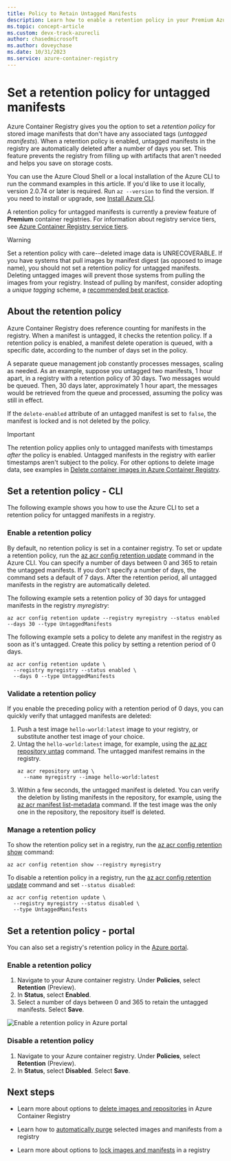 ```yaml
---
title: Policy to Retain Untagged Manifests
description: Learn how to enable a retention policy in your Premium Azure container registry, for automatic deletion of untagged manifests after a defined period.
ms.topic: concept-article
ms.custom: devx-track-azurecli
author: chasedmicrosoft
ms.author: doveychase
ms.date: 10/31/2023
ms.service: azure-container-registry
---
```


# Set a retention policy for untagged manifests

Azure Container Registry gives you the option to set a *retention policy* for stored image manifests that don't have any associated tags (*untagged manifests*). When a retention policy is enabled, untagged manifests in the registry are automatically deleted after a number of days you set. This feature prevents the registry from filling up with artifacts that aren't needed and helps you save on storage costs. 

You can use the Azure Cloud Shell or a local installation of the Azure CLI to run the command examples in this article. If you'd like to use it locally, version 2.0.74 or later is required. Run `az --version` to find the version. If you need to install or upgrade, see [Install Azure CLI][azure-cli].

A retention policy for untagged manifests is currently a preview feature of **Premium** container registries. For information about registry service tiers, see [Azure Container Registry service tiers](container-registry-skus.md).

> [!WARNING]
> Set a retention policy with care--deleted image data is UNRECOVERABLE. If you have systems that pull images by manifest digest (as opposed to image name), you should not set a retention policy for untagged manifests. Deleting untagged images will prevent those systems from pulling the images from your registry. Instead of pulling by manifest, consider adopting a *unique tagging* scheme, a [recommended best practice](container-registry-image-tag-version.md).

## About the retention policy

Azure Container Registry does reference counting for manifests in the registry. When a manifest is untagged, it checks the retention policy. If a retention policy is enabled, a manifest delete operation is queued, with a specific date, according to the number of days set in the policy.

A separate queue management job constantly processes messages, scaling as needed. As an example, suppose you untagged two manifests, 1 hour apart, in a registry with a retention policy of 30 days. Two messages would be queued. Then, 30 days later, approximately 1 hour apart, the messages would be retrieved from the queue and processed, assuming the policy was still in effect.

If the `delete-enabled` attribute of an untagged manifest is set to `false`, the manifest is locked and is not deleted by the policy.

> [!IMPORTANT]
> The retention policy applies only to untagged manifests with timestamps *after* the policy is enabled. Untagged manifests in the registry with earlier timestamps aren't subject to the policy. For other options to delete image data, see examples in [Delete container images in Azure Container Registry](container-registry-delete.md).

## Set a retention policy - CLI

The following example shows you how to use the Azure CLI to set a retention policy for untagged manifests in a registry.

### Enable a retention policy

By default, no retention policy is set in a container registry. To set or update a retention policy, run the [az acr config retention update][az-acr-config-retention-update] command in the Azure CLI. You can specify a number of days between 0 and 365 to retain the untagged manifests. If you don't specify a number of days, the command sets a default of 7 days. After the retention period, all untagged manifests in the registry are automatically deleted.

The following example sets a retention policy of 30 days for untagged manifests in the registry *myregistry*:

```azurecli
az acr config retention update --registry myregistry --status enabled --days 30 --type UntaggedManifests
```

The following example sets a policy to delete any manifest in the registry as soon as it's untagged. Create this policy by setting a retention period of 0 days. 

```azurecli
az acr config retention update \
  --registry myregistry --status enabled \
  --days 0 --type UntaggedManifests
```

### Validate a retention policy

If you enable the preceding policy with a retention period of 0 days, you can quickly verify that untagged manifests are deleted:

1. Push a test image `hello-world:latest` image to your registry, or substitute another test image of your choice.
1. Untag the `hello-world:latest` image, for example, using the [az acr repository untag][az-acr-repository-untag] command. The untagged manifest remains in the registry.
    ```azurecli
    az acr repository untag \
      --name myregistry --image hello-world:latest
    ```
1. Within a few seconds, the untagged manifest is deleted. You can verify the deletion by listing manifests in the repository, for example, using the [az acr manifest list-metadata][az-acr-manifest-list-metadata] command. If the test image was the only one in the repository, the repository itself is deleted.

### Manage a retention policy

To show the retention policy set in a registry, run the [az acr config retention show][az-acr-config-retention-show] command:

```azurecli
az acr config retention show --registry myregistry
```

To disable a retention policy in a registry, run the [az acr config retention update][az-acr-config-retention-update] command and set `--status disabled`:

```azurecli
az acr config retention update \
  --registry myregistry --status disabled \
  --type UntaggedManifests
```

## Set a retention policy - portal

You can also set a registry's retention policy in the [Azure portal](https://portal.azure.com). 

### Enable a retention policy

1. Navigate to your Azure container registry. Under **Policies**, select **Retention** (Preview).
1. In **Status**, select **Enabled**.
1. Select a number of days between 0 and 365 to retain the untagged manifests. Select **Save**.

![Enable a retention policy in Azure portal](media/container-registry-retention-policy/container-registry-retention-policy01.png)

### Disable a retention policy

1. Navigate to your Azure container registry. Under **Policies**, select **Retention** (Preview).
1. In **Status**, select **Disabled**. Select **Save**.

## Next steps

* Learn more about options to [delete images and repositories](container-registry-delete.md) in Azure Container Registry

* Learn how to [automatically purge](container-registry-auto-purge.md) selected images and manifests from a registry

* Learn more about options to [lock images and manifests](container-registry-image-lock.md) in a registry

<!-- LINKS - external -->
[terms-of-use]: https://azure.microsoft.com/support/legal/preview-supplemental-terms/


<!-- LINKS - internal -->
[azure-cli]: /cli/azure/install-azure-cli
[az-acr-config-retention-update]: /cli/azure/acr/config/retention#az_acr_config_retention_update
[az-acr-config-retention-show]: /cli/azure/acr/config/retention#az_acr_config_retention_show
[az-acr-manifest-list-metadata]: /cli/azure/acr/manifest#az-acr-manifest-list-metadata
[az-acr-repository-untag]: /cli/azure/acr/repository#az_acr_repository_untag
